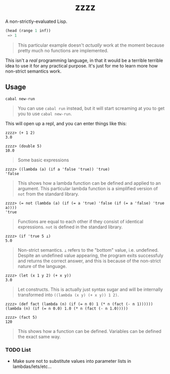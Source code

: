 <h1 align="center">zzzz</h1>

A non-strictly-evaluated Lisp.

```lisp
(head (range 1 inf))
 => 1
```

 > This particular example doesn't _actually_ work at the moment because pretty much no functions are implemented.

This isn't a _real_ programming language, in that it would be a terrible terrible idea to use it for any practical purpose. It's just for me to learn more how non-strict semantics work.

## Usage

```bash
cabal new-run
```

 > You can use `cabal run` instead, but it will start screaming at you to get you to use `cabal new-run`.

This will open up a repl, and you can enter things like this:

```
zzzz> (+ 1 2)
3.0

zzzz> (double 5)
10.0
```

 > Some basic expressions

```
zzzz> ((lambda (a) (if a 'false 'true)) 'true)
'false
```

 > This shows how a lambda function can be defined and applied to an argument. This particular lambda function is a simplified version of `not` from the standard library.

```
zzzz> (= not (lambda (a) (if (= a 'true) 'false (if (= a 'false) 'true a))))
'true
```

 > Functions are equal to each other if they consist of identical expressions. `not` is defined in the standard library.

```
zzzz> (if 'true 5 ⊥)
5.0
```

 > Non-strict semantics. `⊥` refers to the "bottom" value, i.e. undefined. Despite an undefined value appearing, the program exits successfuly and returns the correct answer, and this is because of the non-strict nature of the language.
 
```
zzzz> (let (x 1 y 2) (+ x y))
3.0
```

 > Let constructs. This is actually just syntax sugar and will be internally transformed into `((lambda (x y) (+ x y)) 1 2)`.

```
zzzz> (def fact (lambda (n) (if (= n 0) 1 (* n (fact (- n 1))))))
(lambda (n) (if (= n 0.0) 1.0 (* n (fact (- n 1.0)))))

zzzz> (fact 5)
120
```

 > This shows how a function can be defined. Variables can be defined the exact same way.

### TODO List

 - Make sure not to substitute values into parameter lists in lambdas/lets/etc...
